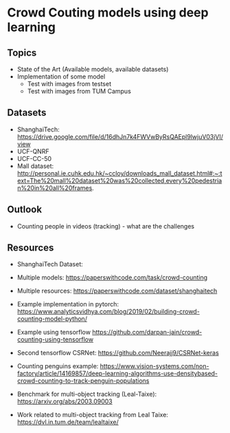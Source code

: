 # Crowd Couting models using deep learning

## Topics

- State of the Art (Available models, available datasets)
- Implementation of some model
  - Test with images from testset
  - Test with images from TUM Campus

## Datasets
- ShanghaiTech: https://drive.google.com/file/d/16dhJn7k4FWVwByRsQAEpl9lwjuV03jVI/view
- UCF-QNRF
- UCF-CC-50
- Mall dataset: http://personal.ie.cuhk.edu.hk/~ccloy/downloads_mall_dataset.html#:~:text=The%20mall%20dataset%20was%20collected,every%20pedestrian%20in%20all%20frames.

## Outlook
- Counting people in videos (tracking) - what are the challenges

## Resources

- ShanghaiTech Dataset: 

- Multiple models: https://paperswithcode.com/task/crowd-counting
- Multiple resources: https://paperswithcode.com/dataset/shanghaitech
- Example implementation in pytorch: https://www.analyticsvidhya.com/blog/2019/02/building-crowd-counting-model-python/
- Example using tensorflow https://github.com/darpan-jain/crowd-counting-using-tensorflow
- Second tensorflow CSRNet: https://github.com/Neerajj9/CSRNet-keras
- Counting penguins example: https://www.vision-systems.com/non-factory/article/14169857/deep-learning-algorithms-use-densitybased-crowd-counting-to-track-penguin-populations
- Benchmark for multi-object tracking (Leal-Taixe): https://arxiv.org/abs/2003.09003
- Work related to multi-object tracking from Leal Taixe: https://dvl.in.tum.de/team/lealtaixe/